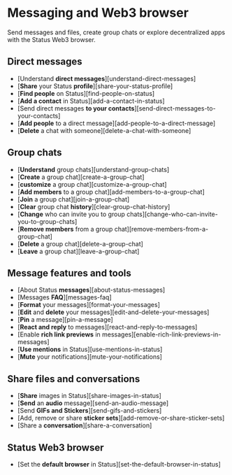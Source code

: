 ---
---

# Messaging and Web3 browser

Send messages and files, create group chats or explore decentralized apps with the Status Web3 browser.

## Direct messages

- [Understand **direct messages**][understand-direct-messages]
- [**Share** your Status **profile**][share-your-status-profile]
- [**Find people** on Status][find-people-on-status]
- [**Add a contact** in Status][add-a-contact-in-status]
- [Send direct messages **to your contacts**][send-direct-messages-to-your-contacts]
- [**Add people** to a direct message][add-people-to-a-direct-message]
- [**Delete** a chat with someone][delete-a-chat-with-someone]

## Group chats

- [**Understand** group chats][understand-group-chats]
- [**Create** a group chat][create-a-group-chat]
- [**customize** a group chat][customize-a-group-chat]
- [**Add members** to a group chat][add-members-to-a-group-chat]
- [**Join** a group chat][join-a-group-chat]
- [**Clear** group chat **history**][clear-group-chat-history]
- [**Change** who can invite you to group chats][change-who-can-invite-you-to-group-chats]
- [**Remove members** from a group chat][remove-members-from-a-group-chat]
- [**Delete** a group chat][delete-a-group-chat]
- [**Leave** a group chat][leave-a-group-chat]

## Message features and tools

- [About Status **messages**][about-status-messages]
- [Messages **FAQ**][messages-faq]
- [**Format** your messages][format-your-messages]
- [**Edit** and **delete** your messages][edit-and-delete-your-messages]
- [**Pin** a message][pin-a-message]
- [**React and reply** to messages][react-and-reply-to-messages]
- [Enable **rich link previews** in messages][enable-rich-link-previews-in-messages]
- [**Use mentions** in Status][use-mentions-in-status]
- [**Mute** your notifications][mute-your-notifications]

## Share files and conversations

- [**Share** images in Status][share-images-in-status]
- [**Send** an **audio** message][send-an-audio-message]
- [Send **GIFs and Stickers**][send-gifs-and-stickers]
- [Add, remove or share **sticker sets**][add-remove-or-share-sticker-sets]
- [Share a **conversation**][share-a-conversation]

## Status Web3 browser

- [Set the **default browser** in Status][set-the-default-browser-in-status]
